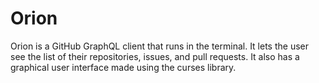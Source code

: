 # Orion

Orion is a  GitHub GraphQL client that runs in the terminal. It lets the user see the list of their repositories, issues, and pull requests. It also has a graphical user interface made using the curses library.

